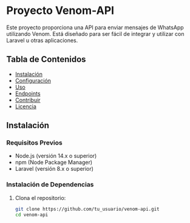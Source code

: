 # Proyecto Venom-API

Este proyecto proporciona una API para enviar mensajes de WhatsApp utilizando Venom. Está diseñado para ser fácil de integrar y utilizar con Laravel u otras aplicaciones.

## Tabla de Contenidos

- [Instalación](#instalación)
- [Configuración](#configuración)
- [Uso](#uso)
- [Endpoints](#endpoints)
- [Contribuir](#contribuir)
- [Licencia](#licencia)

## Instalación

### Requisitos Previos

- Node.js (versión 14.x o superior)
- npm (Node Package Manager)
- Laravel (versión 8.x o superior)

### Instalación de Dependencias

1. Clona el repositorio:

   ```bash
   git clone https://github.com/tu_usuario/venom-api.git
   cd venom-api
